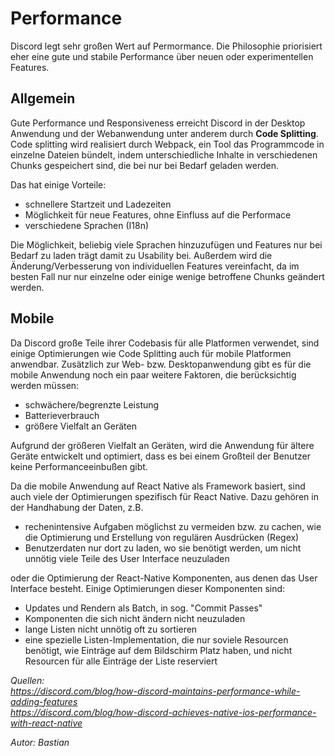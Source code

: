 # Performance

Discord legt sehr großen Wert auf Permormance.
Die Philosophie priorisiert eher eine gute und stabile Performance über neuen oder experimentellen Features.

## Allgemein

Gute Performance und Responsiveness erreicht Discord in der Desktop Anwendung und der Webanwendung unter anderem durch **Code Splitting**.
Code splitting wird realisiert durch Webpack, ein Tool das Programmcode in einzelne Dateien bündelt, indem unterschiedliche Inhalte in verschiedenen Chunks gespeichert sind, die bei nur bei Bedarf geladen werden.

Das hat einige Vorteile:

- schnellere Startzeit und Ladezeiten 
- Möglichkeit für neue Features, ohne Einfluss auf die Performace
- verschiedene Sprachen (I18n)

Die Möglichkeit, beliebig viele Sprachen hinzuzufügen und Features nur bei Bedarf zu laden trägt damit zu Usability bei.
Außerdem wird die Änderung/Verbesserung von individuellen Features vereinfacht, da im besten Fall nur nur einzelne oder einige wenige betroffene Chunks geändert werden.

## Mobile

Da Discord große Teile ihrer Codebasis für alle Platformen verwendet, sind einige Optimierungen wie Code Splitting auch für mobile Platformen anwendbar.
Zusätzlich zur Web- bzw. Desktopanwendung gibt es für die mobile Anwendung noch ein paar weitere Faktoren, die berücksichtig werden müssen:

- schwächere/begrenzte Leistung
- Batterieverbrauch
- größere Vielfalt an Geräten

Aufgrund der größeren Vielfalt an Geräten, wird die Anwendung für ältere Geräte entwickelt und optimiert, dass es bei einem Großteil der Benutzer keine Performanceeinbußen gibt.

Da die mobile Anwendung auf React Native als Framework basiert, sind auch viele der Optimierungen spezifisch für React Native. Dazu gehören  in der Handhabung der Daten, z.B. 
- rechenintensive Aufgaben möglichst zu vermeiden bzw. zu cachen, wie die Optimierung und Erstellung von regulären Ausdrücken (Regex)
- Benutzerdaten nur dort zu laden, wo sie benötigt werden, um nicht unnötig viele Teile des User Interface neuzuladen

oder die Optimierung der React-Native Komponenten, aus denen das User Interface besteht. Einige Optimierungen dieser Komponenten sind:
- Updates und Rendern als Batch, in sog. "Commit Passes"
- Komponenten die sich nicht ändern nicht neuzuladen
- lange Listen nicht unnötig oft zu sortieren
- eine spezielle Listen-Implementation, die nur soviele Resourcen benötigt, wie Einträge auf dem Bildschirm Platz haben, und nicht Resourcen für alle Einträge der Liste reserviert

*Quellen:*  
*https://discord.com/blog/how-discord-maintains-performance-while-adding-features*  
*https://discord.com/blog/how-discord-achieves-native-ios-performance-with-react-native*

*Autor: Bastian*

